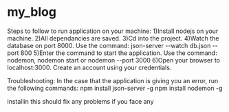 # my_blog
Steps to follow to run application on your machine:
1)Install nodejs on your machine.
2)All dependancies are saved. 
3)Cd into the project.
4)Watch the database on port 8000. Use the command: json-server --watch db.json --port 800
5)Enter the command to start the application. Use the command: nodemon, nodemon start or nodemon --port 3000
6)Open your browser to localhost:3000. Create an account using your credentials.

Troubleshooting: In the case that the application is giving you an error, run the following commands: 
npm install json-server -g 
npm install nodemon -g

 installin this should fix any problems if you face any 
